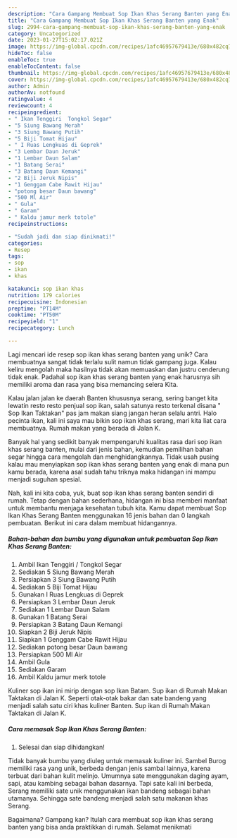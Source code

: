 ```yaml
---
description: "Cara Gampang Membuat Sop Ikan Khas Serang Banten yang Enak"
title: "Cara Gampang Membuat Sop Ikan Khas Serang Banten yang Enak"
slug: 2994-cara-gampang-membuat-sop-ikan-khas-serang-banten-yang-enak
category: Uncategorized
date: 2023-01-27T15:02:17.021Z
image: https://img-global.cpcdn.com/recipes/1afc46957679413e/680x482cq70/sop-ikan-khas-serang-banten-foto-resep-utama.jpg
hideToc: false
enableToc: true
enableTocContent: false
thumbnail: https://img-global.cpcdn.com/recipes/1afc46957679413e/680x482cq70/sop-ikan-khas-serang-banten-foto-resep-utama.jpg
cover: https://img-global.cpcdn.com/recipes/1afc46957679413e/680x482cq70/sop-ikan-khas-serang-banten-foto-resep-utama.jpg
author: Admin
authorAv: notfound
ratingvalue: 4
reviewcount: 4
recipeingredient:
- " Ikan Tenggiri  Tongkol Segar"
- "5 Siung Bawang Merah"
- "3 Siung Bawang Putih"
- "5 Biji Tomat Hijau"
- " I Ruas Lengkuas di Geprek"
- "3 Lembar Daun Jeruk"
- "1 Lembar Daun Salam"
- "1 Batang Serai"
- "3 Batang Daun Kemangi"
- "2 Biji Jeruk Nipis"
- "1 Genggam Cabe Rawit Hijau"
- "potong besar Daun bawang"
- "500 Ml Air"
- " Gula"
- " Garam"
- " Kaldu jamur merk totole"
recipeinstructions:

- "Sudah jadi dan siap dinikmati!"
categories:
- Resep
tags:
- sop
- ikan
- khas

katakunci: sop ikan khas 
nutrition: 179 calories
recipecuisine: Indonesian
preptime: "PT14M"
cooktime: "PT50M"
recipeyield: "1"
recipecategory: Lunch

---
```





Lagi mencari ide resep sop ikan khas serang banten yang unik? Cara membuatnya sangat tidak terlalu sulit namun tidak gampang juga. Kalau keliru mengolah maka hasilnya tidak akan memuaskan dan justru cenderung tidak enak. Padahal sop ikan khas serang banten yang enak harusnya sih memiliki aroma dan rasa yang bisa memancing selera Kita.





Kalau jalan jalan ke daerah Banten khususnya serang, sering banget kita lewatin resto resto penjual sop ikan, salah satunya resto terkenal disana &#34; Sop Ikan Taktakan&#34; pas jam makan siang jangan heran selalu antri. Halo pecinta ikan, kali ini saya mau bikin sop ikan khas serang, mari kita liat cara membuatnya. Rumah makan yang berada di Jalan K.

Banyak hal yang sedikit banyak mempengaruhi kualitas rasa dari sop ikan khas serang banten, mulai dari jenis bahan, kemudian pemilihan bahan segar hingga cara mengolah dan menghidangkannya. Tidak usah pusing kalau mau menyiapkan sop ikan khas serang banten yang enak di mana pun kamu berada, karena asal sudah tahu triknya maka hidangan ini mampu menjadi suguhan spesial.






Nah, kali ini kita coba, yuk, buat sop ikan khas serang banten sendiri di rumah. Tetap dengan bahan sederhana, hidangan ini bisa memberi manfaat untuk membantu menjaga kesehatan tubuh kita. Kamu dapat membuat Sop Ikan Khas Serang Banten menggunakan 16 jenis bahan dan 0 langkah pembuatan. Berikut ini cara dalam membuat hidangannya.

<!--inarticleads1-->

##### Bahan-bahan dan bumbu yang digunakan untuk pembuatan Sop Ikan Khas Serang Banten:

1. Ambil  Ikan Tenggiri / Tongkol Segar
1. Sediakan 5 Siung Bawang Merah
1. Persiapkan 3 Siung Bawang Putih
1. Sediakan 5 Biji Tomat Hijau
1. Gunakan  I Ruas Lengkuas di Geprek
1. Persiapkan 3 Lembar Daun Jeruk
1. Sediakan 1 Lembar Daun Salam
1. Gunakan 1 Batang Serai
1. Persiapkan 3 Batang Daun Kemangi
1. Siapkan 2 Biji Jeruk Nipis
1. Siapkan 1 Genggam Cabe Rawit Hijau
1. Sediakan potong besar Daun bawang
1. Persiapkan 500 Ml Air
1. Ambil  Gula
1. Sediakan  Garam
1. Ambil  Kaldu jamur merk totole


Kuliner sop ikan ini mirip dengan sop Ikan Batam. Sup ikan di Rumah Makan Taktakan di Jalan K. Seperti otak-otak bakar dan sate bandeng yang menjadi salah satu ciri khas kuliner Banten. Sup ikan di Rumah Makan Taktakan di Jalan K. 

<!--inarticleads2-->

##### Cara memasak Sop Ikan Khas Serang Banten:


1. Selesai dan siap dihidangkan!

Tidak banyak bumbu yang diuleg untuk memasak kuliner ini. Sambel Burog memiliki rasa yang unik, berbeda dengan jenis sambal lainnya, karena terbuat dari bahan kulit melinjo. Umumnya sate menggunakan daging ayam, sapi, atau kambing sebagai bahan dasarnya. Tapi sate kali ini berbeda, Serang memiliki sate unik menggunakan ikan bandeng sebagai bahan utamanya. Sehingga sate bandeng menjadi salah satu makanan khas Serang. 

Bagaimana? Gampang kan? Itulah cara membuat sop ikan khas serang banten yang bisa anda praktikkan di rumah. Selamat menikmati
